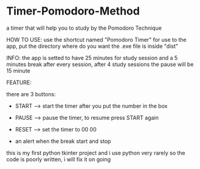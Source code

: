 # Timer-Pomodoro-Method
a timer that will help you to study by the Pomodoro Technique

HOW TO USE:
use the shortcut named "Pomodoro Timer" for use to the app, put the directory where do you want
the .exe file is inside "dist"


INFO:
the app is setted to have 25 minutes for study session and a 5 minutes break after every
session, after 4 study sessions the pause will be 15 minute 


FEATURE:

there are 3 buttons:
- START --> start the timer after you put the number in the box
- PAUSE --> pause the timer, to resume press START again
- RESET --> set the timer to 00 00

- an alert when the break start and stop




this is my first python tkinter project and i use python very rarely so the code is poorly written, i will fix it on going






